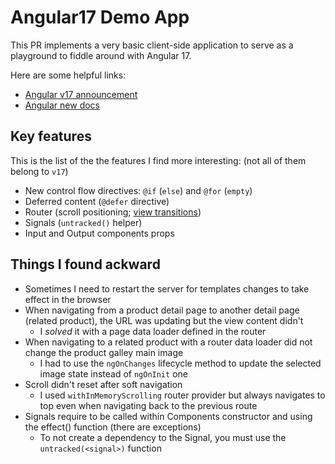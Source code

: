 # Angular17 Demo App

This PR implements a very basic client-side application to serve as a playground to fiddle around with Angular 17.

Here are some helpful links:
- [Angular v17 announcement](https://blog.angular.io/introducing-angular-v17-4d7033312e4b)
- [Angular new docs](https://angular.dev/)

## Key features

This is the list of the the features I find more interesting: (not all of them belong to `v17`)
- New control flow directives: `@if` (`else`) and `@for` (`empty`)
- Deferred content (`@defer` directive)
- Router (scroll positioning; [view transitions](https://developer.chrome.com/docs/web-platform/view-transitions/))
- Signals (`untracked()` helper)
- Input and Output components props

## Things I found ackward

- Sometimes I need to restart the server for templates changes to take effect in the browser
- When navigating from a product detail page to another detail page (related product), the URL was updating but the view content didn't
  - I _solved_ it with a page data loader defined in the router
- When navigating to a related product with a router data loader did not change the product galley main image
	- I had to use the `ngOnChanges` lifecycle method to update the selected image state instead of `ngOnInit` one
- Scroll didn't reset after soft navigation
	- I used `withInMemoryScrolling` router provider but always navigates to top even when navigating back to the previous route
- Signals require to be called within Components constructor and using the effect() function (there are exceptions)
  - To not create a dependency to the Signal, you must use the `untracked(<signal>)` function
